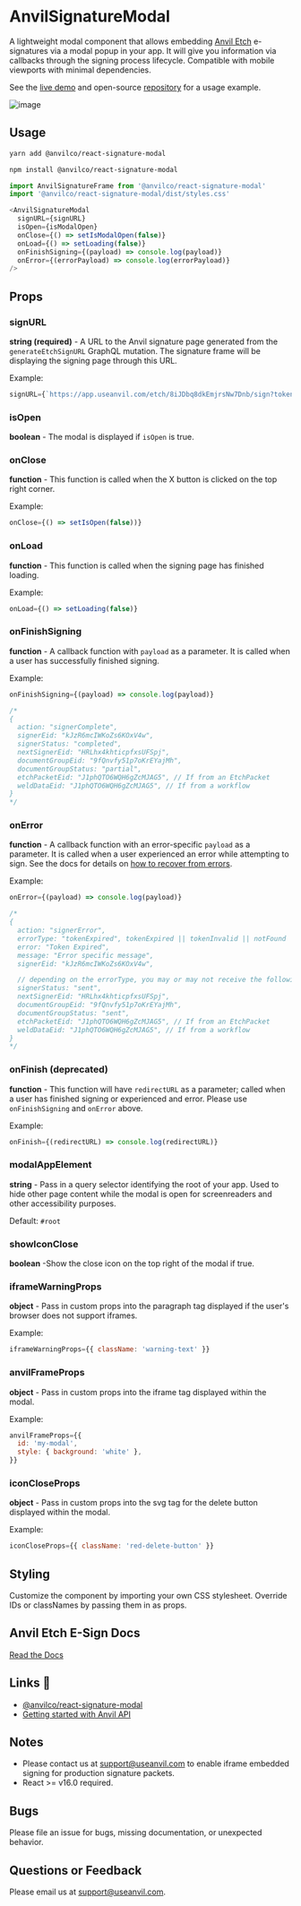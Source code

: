# AnvilSignatureModal

A lightweight modal component that allows embedding [Anvil Etch](https://www.useanvil.com/docs/api/e-signatures) e-signatures via a modal popup in your app. It will give you information via callbacks through the signing process lifecycle. Compatible with mobile viewports with minimal dependencies.

See the [live demo](https://esign-demo.useanvil.com/) and open-source [repository](https://github.com/anvilco/anvil-e-signature-api-node-example) for a usage example.

![image](https://user-images.githubusercontent.com/26425671/101393509-0f604680-387c-11eb-8e09-b889b0c21c7f.png)

## Usage

```sh
yarn add @anvilco/react-signature-modal
```

```sh
npm install @anvilco/react-signature-modal
```

```js
import AnvilSignatureFrame from '@anvilco/react-signature-modal'
import '@anvilco/react-signature-modal/dist/styles.css'

<AnvilSignatureModal
  signURL={signURL}
  isOpen={isModalOpen}
  onClose={() => setIsModalOpen(false)}
  onLoad={() => setLoading(false)}
  onFinishSigning={(payload) => console.log(payload)}
  onError={(errorPayload) => console.log(errorPayload)}
/>
```

## Props

### signURL

**string (required)** - A URL to the Anvil signature page generated from the `generateEtchSignURL` GraphQL mutation. The signature frame will be displaying the signing page through this URL.

Example:
```js
signURL={`https://app.useanvil.com/etch/8iJDbq8dkEmjrsNw7Dnb/sign?token=dsa...`}
```

### isOpen

**boolean** - The modal is displayed if `isOpen` is true.

### onClose

**function** - This function is called when the X button is clicked on the top right corner.

Example:
```js
onClose={() => setIsOpen(false))}
```

### onLoad

**function** - This function is called when the signing page has finished loading.

Example:
```js
onLoad={() => setLoading(false)}
```

### onFinishSigning

**function** - A callback function with `payload` as a parameter. It is called when a user has successfully finished signing.

Example:
```js
onFinishSigning={(payload) => console.log(payload)}

/*
{
  action: "signerComplete",
  signerEid: "kJzR6mcIWKoZs6KOxV4w",
  signerStatus: "completed",
  nextSignerEid: "HRLhx4khticpfxsUFSpj",
  documentGroupEid: "9fQnvfy51p7oKrEYajMh",
  documentGroupStatus: "partial",
  etchPacketEid: "J1phQTO6WQH6gZcMJAG5", // If from an EtchPacket
  weldDataEid: "J1phQTO6WQH6gZcMJAG5", // If from a workflow
}
*/
```

### onError

**function** - A callback function with an error-specific `payload` as a parameter. It is called when a user experienced an error while attempting to sign. See the docs for details on [how to recover from errors](https://www.useanvil.com/docs/api/e-signatures#handling-signing-errors).

Example:
```js
onError={(payload) => console.log(payload)}

/*
{
  action: "signerError",
  errorType: "tokenExpired", tokenExpired || tokenInvalid || notFound
  error: "Token Expired",
  message: "Error specific message",
  signerEid: "kJzR6mcIWKoZs6KOxV4w",

  // depending on the errorType, you may or may not receive the following
  signerStatus: "sent",
  nextSignerEid: "HRLhx4khticpfxsUFSpj",
  documentGroupEid: "9fQnvfy51p7oKrEYajMh",
  documentGroupStatus: "sent",
  etchPacketEid: "J1phQTO6WQH6gZcMJAG5", // If from an EtchPacket
  weldDataEid: "J1phQTO6WQH6gZcMJAG5", // If from a workflow
}
*/
```

### onFinish (deprecated)


**function** - This function will have `redirectURL` as a parameter; called when a user has finished signing or experienced and error. Please use `onFinishSigning` and `onError` above.

Example:
```js
onFinish={(redirectURL) => console.log(redirectURL)}
```


### modalAppElement

**string** - Pass in a query selector identifying the root of your app. Used to hide other page content while the modal is open for
screenreaders and other accessibility purposes.

Default: `#root`


### showIconClose

**boolean** -Show the close icon on the top right of the modal if true.


### iframeWarningProps

**object** - Pass in custom props into the paragraph tag displayed if the user's browser does not support iframes.

Example:
```js
iframeWarningProps={{ className: 'warning-text' }}
```


### anvilFrameProps

**object** - Pass in custom props into the iframe tag displayed within the modal.

Example:
```js
anvilFrameProps={{
  id: 'my-modal',
  style: { background: 'white' },
}}
```


### iconCloseProps

**object** - Pass in custom props into the svg tag for the delete button displayed within the modal.

Example:
```js
iconCloseProps={{ className: 'red-delete-button' }}
```


## Styling

Customize the component by importing your own CSS stylesheet. Override IDs or classNames by passing them in as props.


## Anvil Etch E-Sign Docs

[Read the Docs](https://www.useanvil.com/docs/api/e-signatures)


## Links 🔗

* [@anvilco/react-signature-modal](https://www.npmjs.com/package/@anvilco/react-signature-modal)
* [Getting started with Anvil API](https://www.useanvil.com/docs/api/getting-started)


## Notes

* Please contact us at [support@useanvil.com](mailto:support@useanvil.com) to enable iframe embedded signing for production signature packets.
* React >= v16.0 required.


## Bugs

Please file an issue for bugs, missing documentation, or unexpected behavior.


## Questions or Feedback

Please email us at [support@useanvil.com](mailto:support@useanvil.com).
